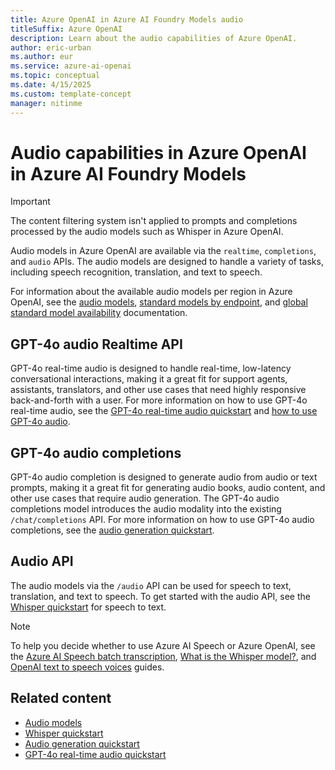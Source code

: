 ```yaml
---
title: Azure OpenAI in Azure AI Foundry Models audio
titleSuffix: Azure OpenAI
description: Learn about the audio capabilities of Azure OpenAI.
author: eric-urban
ms.author: eur
ms.service: azure-ai-openai
ms.topic: conceptual 
ms.date: 4/15/2025
ms.custom: template-concept
manager: nitinme
---
```


# Audio capabilities in Azure OpenAI in Azure AI Foundry Models

> [!IMPORTANT]
> The content filtering system isn't applied to prompts and completions processed by the audio models such as Whisper in Azure OpenAI. 

Audio models in Azure OpenAI are available via the `realtime`, `completions`, and `audio` APIs. The audio models are designed to handle a variety of tasks, including speech recognition, translation, and text to speech.

For information about the available audio models per region in Azure OpenAI, see the [audio models](models.md?tabs=standard-audio#standard-deployment-regional-models-by-endpoint), [standard models by endpoint](models.md?tabs=standard-audio#standard-deployment-regional-models-by-endpoint), and [global standard model availability](models.md?tabs=standard-audio#global-standard-model-availability) documentation.

## GPT-4o audio Realtime API

GPT-4o real-time audio is designed to handle real-time, low-latency conversational interactions, making it a great fit for support agents, assistants, translators, and other use cases that need highly responsive back-and-forth with a user. For more information on how to use GPT-4o real-time audio, see the [GPT-4o real-time audio quickstart](../realtime-audio-quickstart.md) and [how to use GPT-4o audio](../how-to/realtime-audio.md).

## GPT-4o audio completions

GPT-4o audio completion is designed to generate audio from audio or text prompts, making it a great fit for generating audio books, audio content, and other use cases that require audio generation. The GPT-4o audio completions model introduces the audio modality into the existing `/chat/completions` API. For more information on how to use GPT-4o audio completions, see the [audio generation quickstart](../audio-completions-quickstart.md).

## Audio API

The audio models via the `/audio` API can be used for speech to text, translation, and text to speech. To get started with the audio API, see the [Whisper quickstart](../whisper-quickstart.md) for speech to text.

> [!NOTE]
> To help you decide whether to use Azure AI Speech or Azure OpenAI, see the [Azure AI Speech batch transcription](../../speech-service/batch-transcription-create.md), [What is the Whisper model?](../../speech-service/whisper-overview.md), and [OpenAI text to speech voices](../../speech-service/openai-voices.md#openai-text-to-speech-voices-via-azure-or-via-azure-ai-speech) guides.

## Related content

- [Audio models](models.md#audio-models)
- [Whisper quickstart](../whisper-quickstart.md)
- [Audio generation quickstart](../audio-completions-quickstart.md)
- [GPT-4o real-time audio quickstart](../realtime-audio-quickstart.md)
